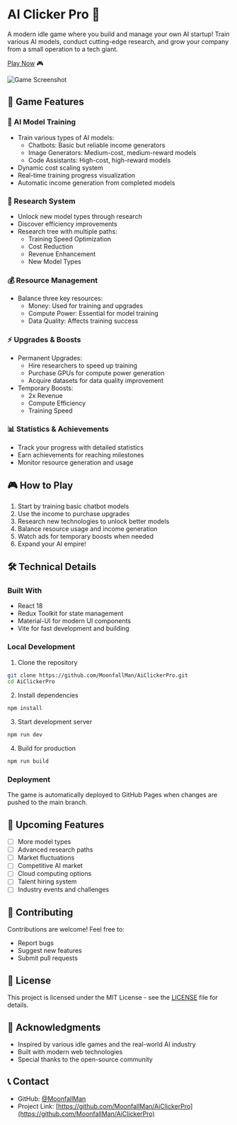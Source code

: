# AI Clicker Pro 🤖

A modern idle game where you build and manage your own AI startup! Train various AI models, conduct cutting-edge research, and grow your company from a small operation to a tech giant.

[Play Now](https://moonfallman.github.io/AiClickerPro/) 🎮

![Game Screenshot](screenshot.png)

## 🎯 Game Features

### 🤖 AI Model Training
- Train various types of AI models:
  - Chatbots: Basic but reliable income generators
  - Image Generators: Medium-cost, medium-reward models
  - Code Assistants: High-cost, high-reward models
- Dynamic cost scaling system
- Real-time training progress visualization
- Automatic income generation from completed models

### 🔬 Research System
- Unlock new model types through research
- Discover efficiency improvements
- Research tree with multiple paths:
  - Training Speed Optimization
  - Cost Reduction
  - Revenue Enhancement
  - New Model Types

### 💰 Resource Management
- Balance three key resources:
  - Money: Used for training and upgrades
  - Compute Power: Essential for model training
  - Data Quality: Affects training success

### ⚡ Upgrades & Boosts
- Permanent Upgrades:
  - Hire researchers to speed up training
  - Purchase GPUs for compute power generation
  - Acquire datasets for data quality improvement
- Temporary Boosts:
  - 2x Revenue
  - Compute Efficiency
  - Training Speed

### 📊 Statistics & Achievements
- Track your progress with detailed statistics
- Earn achievements for reaching milestones
- Monitor resource generation and usage

## 🎮 How to Play

1. Start by training basic chatbot models
2. Use the income to purchase upgrades
3. Research new technologies to unlock better models
4. Balance resource usage and income generation
5. Watch ads for temporary boosts when needed
6. Expand your AI empire!

## 🛠️ Technical Details

### Built With
- React 18
- Redux Toolkit for state management
- Material-UI for modern UI components
- Vite for fast development and building

### Local Development
1. Clone the repository
```bash
git clone https://github.com/MoonfallMan/AiClickerPro.git
cd AiClickerPro
```

2. Install dependencies
```bash
npm install
```

3. Start development server
```bash
npm run dev
```

4. Build for production
```bash
npm run build
```

### Deployment
The game is automatically deployed to GitHub Pages when changes are pushed to the main branch.

## 🎯 Upcoming Features
- [ ] More model types
- [ ] Advanced research paths
- [ ] Market fluctuations
- [ ] Competitive AI market
- [ ] Cloud computing options
- [ ] Talent hiring system
- [ ] Industry events and challenges

## 🤝 Contributing
Contributions are welcome! Feel free to:
- Report bugs
- Suggest new features
- Submit pull requests

## 📜 License
This project is licensed under the MIT License - see the [LICENSE](LICENSE) file for details.

## 🙏 Acknowledgments
- Inspired by various idle games and the real-world AI industry
- Built with modern web technologies
- Special thanks to the open-source community

## 📞 Contact
- GitHub: [@MoonfallMan](https://github.com/MoonfallMan)
- Project Link: [https://github.com/MoonfallMan/AiClickerPro](https://github.com/MoonfallMan/AiClickerPro)
